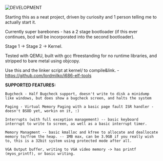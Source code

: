 ![DEVELOPMENT](https://img.shields.io/badge/Status-DEVELOPMENT,STABLE-yellow?style=for-the-badge)

Starting this as a neat project, driven by curiosity and 1 person telling me to actually start it.

Currently super barebones - has a 2 stage bootloader (if this ever continues, bcd will be incorporated into the second bootloader).

Stage 1 -> Stage 2 -> Kernel.

Tested with QEMU, built with gcc ffreestanding for no runtime libraries, and stripped to bare metal using objcopy.

Use this and the linker script at kernel/ to compile&link. - https://github.com/lordmilko/i686-elf-tools


**SUPPORTED FEATURES:**

`Bugcheck - Half Bugcheck support, doesn't write to disk a minidump like windows, but does show a bugcheck screen, and halts the system`

`Paging - Virtual Memory Paging with a basic page fault ISR handler - doesn't BSOD yet, workin on it, :)`

`Interrupts (with full exception management) -- basic keyboard interrupt to write to screen, as well as a basic interrupt timer.`

`Memory Managment -- basic kmalloc and kfree to allocate and deallocate memory to/from the heap. -- 1MB max, can be 3.9GB if you really wish to, this is a 32bit system using protected mode after all.`

`VGA Output buffer, writing to VGA video memory -> has printf (myos_printf), or basic writing.`

